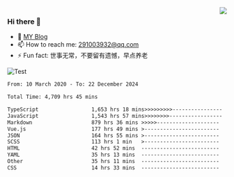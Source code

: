 <img align='right' src='https://github-readme-stats.vercel.app/api?username=niaogege&show_icons=true&theme=radical'/>

### Hi there 👋

- 🌱 [MY Blog](https://bythewayer.com/)
- 📫 How to reach me: 291003932@qq.com
- ⚡ Fun fact:  世事无常，不要留有遗憾，早点养老

![Test](https://github-readme-stats.vercel.app/api/top-langs/?username=niaogege&layout=compact)

<!--START_SECTION:waka-->

```txt
From: 10 March 2020 - To: 22 December 2024

Total Time: 4,709 hrs 45 mins

TypeScript                 1,653 hrs 18 mins>>>>>>>>>----------------   35.10 %
JavaScript                 1,543 hrs 57 mins>>>>>>>>-----------------   32.78 %
Markdown                   879 hrs 36 mins >>>>>--------------------   18.68 %
Vue.js                     177 hrs 49 mins >------------------------   03.78 %
JSON                       164 hrs 55 mins >------------------------   03.50 %
SCSS                       113 hrs 1 min   >------------------------   02.40 %
HTML                       42 hrs 52 mins  -------------------------   00.91 %
YAML                       35 hrs 13 mins  -------------------------   00.75 %
Other                      35 hrs 11 mins  -------------------------   00.75 %
CSS                        14 hrs 33 mins  -------------------------   00.31 %
```

<!--END_SECTION:waka-->
